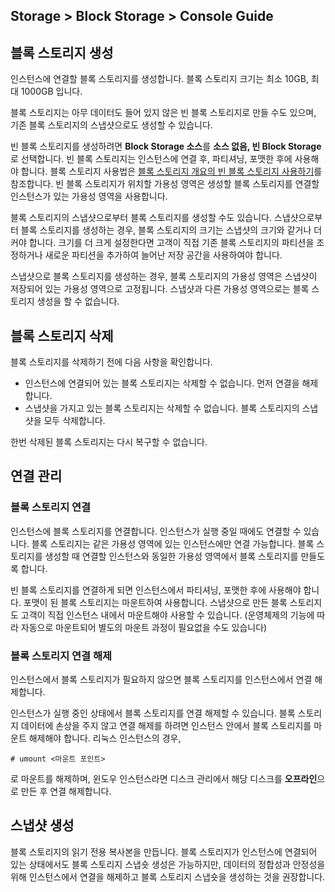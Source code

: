 ## Storage > Block Storage > Console Guide

## 블록 스토리지 생성

인스턴스에 연결할 블록 스토리지를 생성합니다. 블록 스토리지 크기는 최소 10GB, 최대 1000GB 입니다.

블록 스토리지는 아무 데이터도 들어 있지 않은 빈 블록 스토리지로 만들 수도 있으며, 기존 블록 스토리지의 스냅샷으로도 생성할 수 있습니다.

빈 블록 스토리지를 생성하려면 **Block Storage 소스**를 **소스 없음, 빈 Block Storage**로 선택합니다. 빈 블록 스토리지는 인스턴스에 연결 후, 파티셔닝, 포맷한 후에 사용해야 합니다. 블록 스토리지 사용법은 [블록 스토리지 개요의 빈 블록 스토리지 사용하기](/Storage/Block%20Storage/ko/overview/#_1)를 참조합니다. 빈 블록 스토리지가 위치할 가용성 영역은 생성할 블록 스토리지를 연결할 인스턴스가 있는 가용성 영역을 사용합니다.

블록 스토리지의 스냅샷으로부터 블록 스토리지를 생성할 수도 있습니다. 스냅샷으로부터 블록 스토리지를 생성하는 경우, 블록 스토리지의 크기는 스냅샷의 크기와 같거나 더 커야 합니다. 크기를 더 크게 설정한다면 고객이 직접 기존 블록 스토리지의 파티션을 조정하거나 새로운 파티션을 추가하여 늘어난 저장 공간을 사용하여야 합니다.

스냅샷으로 블록 스토리지를 생성하는 경우, 블록 스토리지의 가용성 영역은 스냅샷이 저장되어 있는 가용성 영역으로 고정됩니다. 스냅샷과 다른 가용성 영역으로는 블록 스토리지 생성을 할 수 없습니다.

## 블록 스토리지 삭제

블록 스토리지를 삭제하기 전에 다음 사항을 확인합니다.

* 인스턴스에 연결되어 있는 블록 스토리지는 삭제할 수 없습니다. 먼저 연결을 해제합니다.
* 스냅샷을 가지고 있는 블록 스토리지는 삭제할 수 없습니다. 블록 스토리지의 스냅샷을 모두 삭제합니다.

한번 삭제된 블록 스토리지는 다시 복구할 수 없습니다.

## 연결 관리

### 블록 스토리지 연결

인스턴스에 블록 스토리지를 연결합니다. 인스턴스가 실행 중일 때에도 연결할 수 있습니다. 블록 스토리지는 같은 가용성 영역에 있는 인스턴스에만 연결 가능합니다. 블록 스토리지를 생성할 때 연결할 인스턴스와 동일한 가용성 영역에서 블록 스토리지를 만들도록 합니다.

빈 블록 스토리지를 연결하게 되면 인스턴스에서 파티셔닝, 포맷한 후에 사용해야 합니다. 포맷이 된 블록 스토리지는 마운트하여 사용합니다. 스냅샷으로 만든 블록 스토리지도 고객이 직접 인스턴스 내에서 마운트해야 사용할 수 있습니다. (운영체제의 기능에 따라 자동으로 마운트되어 별도의 마운트 과정이 필요없을 수도 있습니다)

### 블록 스토리지 연결 해제

인스턴스에서 블록 스토리지가 필요하지 않으면 블록 스토리지를 인스턴스에서 연결 해제합니다.

인스턴스가 실행 중인 상태에서 블록 스토리지를 연결 해제할 수 있습니다. 블록 스토리지 데이터에 손상을 주지 않고 연결 해제를 하려면 인스턴스 안에서 블록 스토리지를 마운트 해제해야 합니다. 리눅스 인스턴스의 경우,

	# umount <마운트 포인트>

로 마운트를 해제하며, 윈도우 인스턴스라면 디스크 관리에서 해당 디스크를 **오프라인**으로 만든 후 연결 해제합니다.

## 스냅샷 생성

블록 스토리지의 읽기 전용 복사본을 만듭니다. 블록 스토리지가 인스턴스에 연결되어 있는 상태에서도 블록 스토리지 스냅숏 생성은 가능하지만, 데이터의 정합성과 안정성을 위해 인스턴스에서 연결을 해제하고 블록 스토리지 스냅숏을 생성하는 것을 권장합니다.
